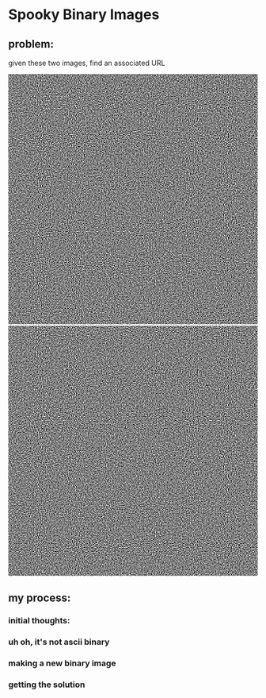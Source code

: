 # Spooky Binary Images

## problem:
given these two images, find an associated URL

![one image with a whole bunch of black and white pixels](./0.png "a lot of black and white pixels")
![another iamge with a whole bunch of black and white pixels](./1.png "wow, more black and white pixels")

## my process:
### initial thoughts:
### uh oh, it's not ascii binary
### making a new binary image
### getting the solution
